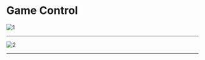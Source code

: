# Game Control

![1](https://user-images.githubusercontent.com/65735690/88667716-6c880680-d0ea-11ea-8863-f3adb49dec8a.png)<hr>
![2](https://user-images.githubusercontent.com/65735690/88667719-6d209d00-d0ea-11ea-9c25-8dca3557075f.png)<hr>
